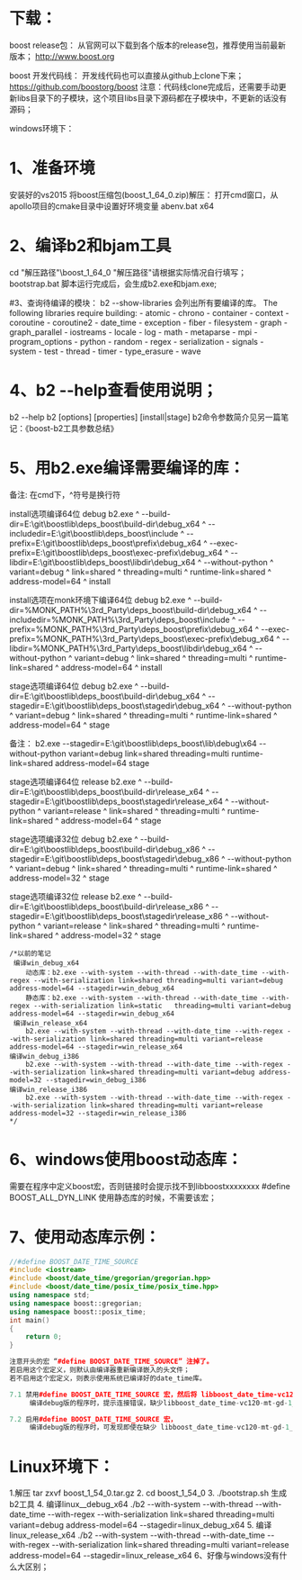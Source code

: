 # 下载：
boost release包：
从官网可以下载到各个版本的release包，推荐使用当前最新版本；
http://www.boost.org

boost 开发代码线：
开发线代码也可以直接从github上clone下来；
https://github.com/boostorg/boost
注意：代码线clone完成后，还需要手动更新libs目录下的子模块，这个项目libs目录下源码都在子模块中，不更新的话没有源码；


windows环境下：
# 1、准备环境
安装好的vs2015
将boost压缩包(boost_1_64_0.zip)解压：
打开cmd窗口，从apollo项目的cmake目录中设置好环境变量
abenv.bat x64

# 2、编译b2和bjam工具
cd   "解压路径"\boost_1_64_0
"解压路径"请根据实际情况自行填写；
bootstrap.bat
脚本运行完成后，会生成b2.exe和bjam.exe;

#3、查询待编译的模块：
b2 --show-libraries
会列出所有要编译的库。
     The following libraries require building:
    - atomic
    - chrono
    - container
    - context
    - coroutine
    - coroutine2
    - date_time
    - exception
    - fiber
    - filesystem
    - graph
    - graph_parallel
    - iostreams
    - locale
    - log
    - math
    - metaparse
    - mpi
    - program_options
    - python
    - random
    - regex
    - serialization
    - signals
    - system
    - test
    - thread
    - timer
    - type_erasure
    - wave

# 4、b2 --help查看使用说明；
b2 --help
b2 [options] [properties] [install|stage]
b2命令参数简介见另一篇笔记：《boost-b2工具参数总结》



# 5、用b2.exe编译需要编译的库：
备注: 在cmd下，^符号是换行符

install选项编译64位 debug
b2.exe ^
     --build-dir=E:\git\boostlib\deps_boost\build-dir\debug_x64 ^
   --includedir=E:\git\boostlib\deps_boost\include ^
         --prefix=E:\git\boostlib\deps_boost\prefix\debug_x64 ^
 --exec-prefix=E:\git\boostlib\deps_boost\exec-prefix\debug_x64 ^
           --libdir=E:\git\boostlib\deps_boost\libdir\debug_x64 ^
 --without-python ^
 variant=debug ^
 link=shared ^
 threading=multi ^
 runtime-link=shared ^
 address-model=64 ^
 install

install选项在monk环境下编译64位 debug
b2.exe ^
     --build-dir=%MONK_PATH%\3rd_Party\deps_boost\build-dir\debug_x64 ^
   --includedir=%MONK_PATH%\3rd_Party\deps_boost\include ^
         --prefix=%MONK_PATH%\3rd_Party\deps_boost\prefix\debug_x64 ^
 --exec-prefix=%MONK_PATH%\3rd_Party\deps_boost\exec-prefix\debug_x64 ^
           --libdir=%MONK_PATH%\3rd_Party\deps_boost\libdir\debug_x64 ^
 --without-python ^
 variant=debug ^
 link=shared ^
 threading=multi ^
 runtime-link=shared ^
 address-model=64 ^
 install

stage选项编译64位 debug
b2.exe ^
 --build-dir=E:\git\boostlib\deps_boost\build-dir\debug_x64 ^
 --stagedir=E:\git\boostlib\deps_boost\stagedir\debug_x64 ^
 --without-python ^
 variant=debug ^
 link=shared ^
 threading=multi ^
 runtime-link=shared ^
 address-model=64 ^
 stage

备注：
b2.exe  --stagedir=E:\git\boostlib\deps_boost\lib\debug\x64  --without-python  variant=debug  link=shared  threading=multi  runtime-link=shared  address-model=64  stage


stage选项编译64位 release
b2.exe ^
 --build-dir=E:\git\boostlib\deps_boost\build-dir\release_x64 ^
 --stagedir=E:\git\boostlib\deps_boost\stagedir\release_x64 ^
 --without-python ^
 variant=release ^
 link=shared ^
 threading=multi ^
 runtime-link=shared ^
 address-model=64 ^
 stage

stage选项编译32位 debug
b2.exe ^
 --build-dir=E:\git\boostlib\deps_boost\build-dir\debug_x86 ^
 --stagedir=E:\git\boostlib\deps_boost\stagedir\debug_x86 ^
 --without-python ^
 variant=debug ^
 link=shared ^
 threading=multi ^
 runtime-link=shared ^
 address-model=32 ^
 stage

stage选项编译32位 release
b2.exe ^
 --build-dir=E:\git\boostlib\deps_boost\build-dir\release_x86 ^
 --stagedir=E:\git\boostlib\deps_boost\stagedir\release_x86 ^
 --without-python ^
 variant=release ^
 link=shared ^
 threading=multi ^
 runtime-link=shared ^
 address-model=32 ^
 stage

```
/*以前的笔记
 编译win_debug_x64
    动态库：b2.exe --with-system --with-thread --with-date_time --with-regex --with-serialization link=shared threading=multi variant=debug address-model=64 --stagedir=win_debug_x64
    静态库：b2.exe --with-system --with-thread --with-date_time --with-regex --with-serialization link=static   threading=multi variant=debug address-model=64 --stagedir=win_debug_x64
 编译win_release_x64
    b2.exe --with-system --with-thread --with-date_time --with-regex --with-serialization link=shared threading=multi variant=release address-model=64 --stagedir=win_release_x64
编译win_debug_i386
    b2.exe --with-system --with-thread --with-date_time --with-regex --with-serialization link=shared threading=multi variant=debug address-model=32 --stagedir=win_debug_i386
编译win_release_i386
    b2.exe --with-system --with-thread --with-date_time --with-regex --with-serialization link=shared threading=multi variant=release address-model=32 --stagedir=win_release_i386
*/
```

# 6、windows使用boost动态库：
需要在程序中定义boost宏，否则链接时会提示找不到libboostxxxxxxxx
#define BOOST_ALL_DYN_LINK
使用静态库的时候，不需要该宏；


# 7、使用动态库示例：
```cpp
//#define BOOST_DATE_TIME_SOURCE
#include <iostream>
#include <boost/date_time/gregorian/gregorian.hpp>
#include <boost/date_time/posix_time/posix_time.hpp>
using namespace std;
using namespace boost::gregorian;
using namespace boost::posix_time;
int main()
{
    return 0;
}

注意开头的宏 “#define BOOST_DATE_TIME_SOURCE” 注掉了。
若启用这个宏定义，则默认由编译器重新编译嵌入的头文件；
若不启用这个宏定义，则表示使用系统已编译好的date_time库。

7.1 禁用#define BOOST_DATE_TIME_SOURCE 宏，然后将 libboost_date_time-vc120-mt-gd-1_56.lib 从 ..\boost_1_56_0\bin\vc12\lib 中移除，
     编译debug版的程序时，提示连接错误，缺少libboost_date_time-vc120-mt-gd-1_56.lib。

7.2 启用#define BOOST_DATE_TIME_SOURCE 宏，
     编译debug版的程序时，可发现即使在缺少 libboost_date_time-vc120-mt-gd-1_56.lib的情况下，也能成功编译。

```



# Linux环境下：
1.解压
tar zxvf boost_1_54_0.tar.gz
2. cd boost_1_54_0
3. ./bootstrap.sh
    生成b2工具
4. 编译linux__debug_x64
    ./b2 --with-system --with-thread --with-date_time --with-regex --with-serialization link=shared threading=multi variant=debug address-model=64 --stagedir=linux_debug_x64
5. 编译linux_release_x64
    ./b2 --with-system --with-thread --with-date_time --with-regex --with-serialization link=shared threading=multi variant=release address-model=64 --stagedir=linux_release_x64
6、好像与windows没有什么大区别；




